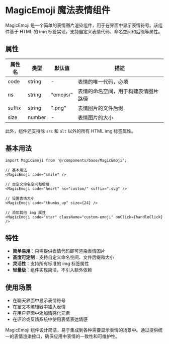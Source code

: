 # MagicEmoji 魔法表情组件

MagicEmoji 是一个简单的表情图片渲染组件，用于在界面中显示表情符号。该组件基于 HTML 的 img 标签实现，支持自定义表情代码、命名空间和后缀等属性。

## 属性

| 属性名 | 类型   | 默认值    | 描述                                 |
| ------ | ------ | --------- | ------------------------------------ |
| code   | string | -         | 表情的唯一代码，必填                 |
| ns     | string | "emojis/" | 表情的命名空间，用于构建表情图片路径 |
| suffix | string | ".png"    | 表情图片的文件后缀                   |
| size   | number | -         | 表情图片的大小                       |

此外，组件还支持除 `src` 和 `alt` 以外的所有 HTML img 标签属性。

## 基本用法

```tsx
import MagicEmoji from '@/components/base/MagicEmoji';

// 基本用法
<MagicEmoji code="smile" />

// 自定义命名空间和后缀
<MagicEmoji code="heart" ns="custom/" suffix=".svg" />

// 设置表情大小
<MagicEmoji code="thumbs_up" size={24} />

// 添加其他 img 属性
<MagicEmoji code="star" className="custom-emoji" onClick={handleClick} />
```

## 特性

-   **简单易用**：只需提供表情代码即可渲染表情图片
-   **高度可定制**：支持自定义命名空间、文件后缀和大小
-   **灵活性**：支持所有标准的 img 标签属性
-   **轻量级**：组件实现简洁，不引入额外依赖

## 使用场景

-   在聊天界面中显示表情符号
-   在富文本编辑器中插入表情
-   在用户界面中添加情感化元素
-   在评论或反馈系统中使用表情表达情感

MagicEmoji 组件设计简洁，易于集成到各种需要显示表情的场景中。通过提供统一的表情渲染接口，确保应用中表情的一致性和可维护性。

